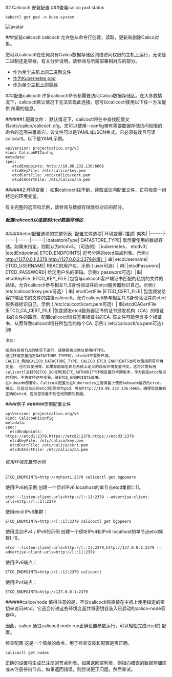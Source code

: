 #2.Calicoctl 安装配置
###查看calico pod status
```
kubectl get pod -n kube-system
```
![avatar](C:\\Users\\sm14\\Pictures\\2018-11-21_125354.png)


###安装calicoctl
calicoctl 允许您从命令行创建，读取，更新和删除Calico对象。

您可以calicoctl在任何具有Calico数据存储区网络访问权限的主机上运行，无论是二进制还是容器。有关分步说明，请参阅与所需部署相对应的部分。

+ [作为单个主机上的二进制文件](https://docs.projectcalico.org/v3.3/usage/calicoctl/install#installing-calicoctl-as-a-binary-on-a-single-host)
+ [作为Kubernetes pod](https://docs.projectcalico.org/v3.3/usage/calicoctl/install#installing-calicoctl-as-a-container-on-a-single-host)
+ [作为单个主机上的容器](https://docs.projectcalico.org/v3.3/usage/calicoctl/install#installing-calicoctl-as-a-kubernetes-pod)

###配置calicoctl
许多calicoctl命令都需要访问Calico数据存储区。在大多数情况下，calicoctl默认情况下无法实现此连接。您可以calicoctl使用以下任一方法提供 所需的信息。

######1.配置文件：
默认情况下，calicoctl将在中查找配置文件/etc/calico/calicoctl.cfg。您可以使用--config带有需要数据存储访问权限的命令的选项来覆盖它。该文件可以是YAML或JSON格式。它必须有效且可读calicoctl。以下是YAML示例。

```
apiVersion: projectcalico.org/v3
kind: CalicoAPIConfig
metadata:
spec:
   etcdEndpoints: http://10.96.232.136:6666
   etcdKeyFile: /etc/calico/key.pem
   etcdCertFile: /etc/calico/cert.pem
   etcdCACertFile: /etc/calico/ca.pem
```
######2.环境变量：
如果calicoctl找不到，读取或访问配置文件，它将检查一组特定的环境变量。

有关完整的选项和示例，请参阅与数据存储类型对应的部分。

##### 配置calicoctl以连接到etcd数据存储区
######etcd配置选项的完整列表
|配置文件选项|	环境变量|	描述|	架构|
|------|------|------|------|
|datastoreType|	DATASTORE_TYPE|	表示要使用的数据存储。如果未指定，则默认为etcdv3。（可选的）|	kubernetes， etcdv3|
|etcdEndpoints|	ETCD_ENDPOINTS|	逗号分隔的etcd端点列表。示例:( http://127.0.0.1:2379,http://127.0.0.2:2379必填）|	串|
etcdUsername|	ETCD_USERNAME|	RBAC的用户名。示例:( user可选）|	串|
|etcdPassword|	ETCD_PASSWORD|	给定用户名的密码。示例:( password可选）|串|
etcdKeyFile	|ETCD_KEY_FILE	|包含与calicoctl客户端证书匹配的私钥的文件的路径。允许calicoctl参与相互TLS身份验证并向etcd服务器标识自己。示例:( /etc/calicoctl/key.pem可选）|	串|
etcdCertFile	|ETCD_CERT_FILE|	包含颁发给客户端证书的文件的路径calicoctl。允许calicoctl参与相互TLS身份验证并向etcd服务器标识自己。示例:( /etc/calicoctl/cert.pem可选）|	串|etcdCACertFile	|ETCD_CA_CERT_FILE	|包含颁发etcd服务器证书的证书颁发机构（CA）的根证书的文件的路径。配置calicoctl信任签署根证书的CA. 该文件可能包含多个根证书，从而导致calicoctl信任所包含的每个CA. 示例:( /etc/calicoctl/ca.pem可选）	|串

```
注意：

如果在启用TLS的情况下运行，请确保端点地址使用HTTPS。
通过环境变量指定DATASTORE_TYPE时，etcdv3不需要环境。
CALICO_例如CALICO_DATASTORE_TYPE，CALICO_ETCD_ENDPOINTS也可以使用所有环境变量， 也可以使用等。如果非前缀名称与系统上定义的现有环境变量冲突，这将非常有用
calicoctl支持的ETCD_SCHEME和ETC_AUTHORITY环境变量的早期版本，作为指定etcd端点的机​​制。不再支持这些变量。请ETCD_ENDPOINTS改用。
在kubeadm部署中，Calico未配置为在Kubernetes主服务器上使用kubeadm运行的etcd。相反，它启动自己的etcd实例作为pod，可在http://10.96.232.136:6666。确保您连接到正确的etcd，否则您将看不到任何预期的数据。
```
####例子
######示例配置文件
```
apiVersion: projectcalico.org/v3
kind: CalicoAPIConfig
metadata:
spec:
  etcdEndpoints: https://etcd1:2379,https://etcd2:2379,https://etcd3:2379
  etcdKeyFile: /etc/calico/key.pem
  etcdCertFile: /etc/calico/cert.pem
  etcdCACertFile: /etc/calico/ca.pem
```
###### 使用环境变量的示例
```
ETCD_ENDPOINTS=http://myhost1:2379 calicoctl get bgppeers
```
使用IPv6的示例
创建一个侦听IPv6 localhost的单节点etcd集群[::1]。

```
etcd --listen-client-urls=http://[::1]:2379 --advertise-client-urls=http://[::1]:2379
```
使用etcd IPv6集群：
```
ETCD_ENDPOINTS=http://[::1]:2379 calicoctl get bgppeers
```
使用混合IPv4 / IPv6的示例
创建一个侦听IPv4和IPv6 localhost的单节点etcd集群[::1]。
```
etcd --listen-client-urls=http://[::1]:2379,http://127.0.0.1:2379 --advertise-client-urls=http://[::1]:2379
```
使用IPv6端点：
```
ETCD_ENDPOINTS=http://[::1]:2379 calicoctl 
```

使用IPv4端点：
```
ETCD_ENDPOINTS=http://127.0.0.1:2379
```
######calico/node
值得注意的是，不仅calicoctl将直接在主机上使用指定的密钥来访问etcd，它还会传递这些环境变量并将密钥卷装入已启动的calico-node容器中。

因此，calico 通过calicoctl node run正确设置参数运行，可以轻松完成etcd的 配置。

检查配置
这是一个简单的命令，用于检查安装和配置是否正确。

```
calicoctl get nodes
```
正确的设置将生成已注册的节点列表。如果返回空列表，则指向错误的数据存储区或未注册任何节点。如果返回错误，则尝试更正问题，然后重试。
